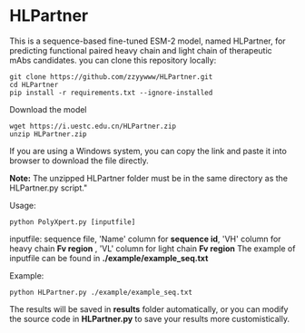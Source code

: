 # HLPartner
This is a sequence-based fine-tuned ESM-2 model, named HLPartner, for predicting functional paired heavy chain and light chain of therapeutic mAbs candidates.
you can clone this repository locally:
```
git clone https://github.com/zzyywww/HLPartner.git 
cd HLPartner
pip install -r requirements.txt --ignore-installed
```
Download the model
```
wget https://i.uestc.edu.cn/HLPartner.zip
unzip HLPartner.zip
```
If you are using a Windows system, you can copy the link and paste it into browser to download the file directly.

**Note:** The unzipped HLPartner folder must be in the same directory as the HLPartner.py script."

Usage:

```
python PolyXpert.py [inputfile]
```
inputfile: sequence file, 'Name' column for **sequence id**, 'VH' column for heavy chain **Fv region** ,  'VL' column for light chain **Fv region** 
The example of inputfile can be found in **./example/example_seq.txt**

Example:
```
python HLPartner.py ./example/example_seq.txt
```
The results will be saved in **results** folder automatically, or you can modify the source code in **HLPartner.py** to save your results more customistically.
